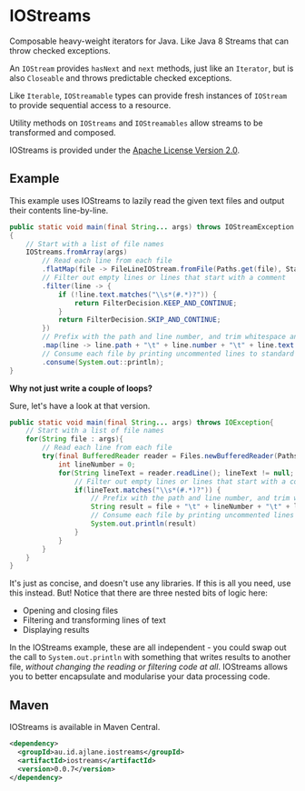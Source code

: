 IOStreams
=========

Composable heavy-weight iterators for Java. Like Java 8 Streams that can throw checked exceptions.

An `IOStream` provides `hasNext` and `next` methods, just like an `Iterator`, but is also `Closeable` and throws predictable checked exceptions.

Like `Iterable`, `IOStreamable` types can provide fresh instances of `IOStream` to provide sequential access to a resource.

Utility methods on `IOStreams` and `IOStreamables` allow streams to be transformed and composed.

IOStreams is provided under the [Apache License Version 2.0](http://www.apache.org/licenses/LICENSE-2.0).

Example
-------

This example uses IOStreams to lazily read the given text files and output their contents line-by-line.

```java
public static void main(final String... args) throws IOStreamException
{
    // Start with a list of file names
    IOStreams.fromArray(args)
        // Read each line from each file
        .flatMap(file -> FileLineIOStream.fromFile(Paths.get(file), StandardCharsets.UTF_8))
        // Filter out empty lines or lines that start with a comment
        .filter(line -> {
            if (!line.text.matches("\\s*(#.*)?")) {
                return FilterDecision.KEEP_AND_CONTINUE;
            }
            return FilterDecision.SKIP_AND_CONTINUE;
        })
        // Prefix with the path and line number, and trim whitespace and comments from the lines that are left
        .map(line -> line.path + "\t" + line.number + "\t" + line.text.replaceAll("^\\s+|\\s*#.*$", ""))
        // Consume each file by printing uncommented lines to standard out.
        .consume(System.out::println);
}
```

**Why not just write a couple of loops?**

Sure, let's have a look at that version.
```java
public static void main(final String... args) throws IOException{
    // Start with a list of file names
    for(String file : args){
        // Read each line from each file
        try(final BufferedReader reader = Files.newBufferedReader(Paths.get(file), StandardCharsets.UTF_8)){
            int lineNumber = 0;
            for(String lineText = reader.readLine(); lineText != null; lineText = reader.readLine(), lineNumber++){
                // Filter out empty lines or lines that start with a comment
                if(lineText.matches("\\s*(#.*)?")) {
                    // Prefix with the path and line number, and trim whitespace and comments from the lines that are left
                    String result = file + "\t" + lineNumber + "\t" + lineText.replaceAll("^\\s+|\\s*#.*$", "");
                    // Consume each file by printing uncommented lines to standard out
                    System.out.println(result)
                }
            }
        }
    }
}
```

It's just as concise, and doesn't use any libraries. If this is all you need, use this instead. But! Notice that there are three nested bits of logic here:
* Opening and closing files
* Filtering and transforming lines of text
* Displaying results

In the IOStreams example, these are all independent - you could swap out the call to `System.out.println` with something that writes results to another file, _without changing the reading or filtering code at all_. IOStreams allows you to better encapsulate and modularise your data processing code.


Maven
-----

IOStreams is available in Maven Central.
```xml
<dependency>
  <groupId>au.id.ajlane.iostreams</groupId>
  <artifactId>iostreams</artifactId>
  <version>0.0.7</version>
</dependency>
```
